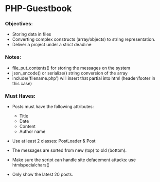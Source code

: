 # PHP-Guestbook




### Objectives:
- Storing data in files
- Converting complex constructs (array/objects) to string representation.
- Deliver a project under a strict deadline


### Notes:
- file_put_contents() for storing the messages on the system
- json_encode() or serialize() string conversion of the array
- include('filename.php') will insert that partial into html (header/footer in this case)


### Must Haves:
- Posts must have the following attributes:
    - Title
    - Date
    - Content
    - Author name

- Use at least 2 classes: PostLoader & Post
- The messages are sorted from new (top) to old (bottom).
- Make sure the script can handle site defacement attacks: use htmlspecialchars()
- Only show the latest 20 posts.